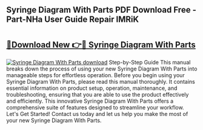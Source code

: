 ## Syringe Diagram With Parts PDF Download Free - Part-NHa User Guide Repair lMRiK

# <h2><a href="http://dfighz7.blite.top/?on=Syringe+Diagram+With+Parts">🔗Download New 👉🔴 Syringe Diagram With Parts</a></h2>

[![Syringe Diagram With Parts download](https://i.imgur.com/lujVjoI.png)](http://dfighz7.blite.top/?on=Syringe+Diagram+With+Parts)
Step-by-Step Guide This manual breaks down the process of using your new Syringe Diagram With Parts into manageable steps for effortless operation. Before you begin using your Syringe Diagram With Parts, please read this manual thoroughly. It contains essential information on product setup, operation, maintenance, and troubleshooting, ensuring that you are able to use the product effectively and efficiently. This innovative Syringe Diagram With Parts offers a comprehensive suite of features designed to streamline your workflow. Let's Get Started! Contact us today and let us help you make the most of your new Syringe Diagram With Parts.
